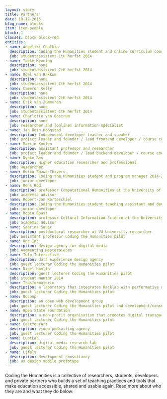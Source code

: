 ```yaml
---
layout: story
title: Partners
date: 18-12-2015
blog_name: blocks
item: item-people
block: 1
classes: block block-red
entities: 
- name: Angeliki Chalkia
  description: Coding the Humanities student and online curriculum coordinator
  job: studentassistent CtH herfst 2014
- name: Taeke Keuning
  description: none
  job: studentassistent CtH herfst 2014
- name: Roel van Bakkum
  description: none
  job: studentassistent CtH herfst 2014
- name: Cameron Kelly 
  description: none
  job: studentassistent CtH herfst 2014
- name: Erik van Zummeren
  description: none
  job: studentassistent CtH herfst 2014
- name: Charlotte van Oostrum
  description: none
  job: researcher and (online) information specialist
- name: Jan Hein Hoogstad
  description: Independent developer teacher and speaker
  job: project leader and founder / lead frontend developer / course coordinator
- name: Marijn Koolen
  description: assistant professor and researcher 
  job: project leader and founder / lead backend developer / course coordinator
- name: Nynke Bos
  description: Higher education researcher and professional
  job: Researcher
- name: Reika Egawa-Chavers
  description: Coding the Humanities student and program manager 2014-2015
  job: junior developer
- name: Rens Bod
  description: professor Computational Humanities at the University of Amsterdam
  job: academic advisor
- name: Robert-Jan Korteschiel
  description: Coding the Humanities student teaching assistant and developer 
  job: junior developer
- name: Robin Boast
  description: professor Cultural Information Science at the University of Amsterdam
  job: academic advisor
- name: Sabrina Sauer
  description: postdoctoral researcher at VU University researcher
  job: assistant professor Coding the Humanities pilot 
- name: Unc Inc
  description: design agency for digital media 
  job: Augmenting Masterpieces
- name: Tulp Interactive
  description: data experience design agency
  job: guest lecturer Coding the Humanities pilot
- name: Nigel Hamlin
  description: guest lecturer Coding the Humanities pilot
  job: student mentor 2014
- name: Trasformatorio
  description: a laboratory that integrates Hacklab with performative art and sustainability  
  job: guest lecturer Coding the Humanities pilot
- name: Bocoup
  description: an open web development group
  job: guest lecturer Coding the Humanities pilot and development/consultancy 2014
- name: Open State Foundation
  description: a non-profit organisation that promotes digital transparency by unlocking open data
  job: guest lecturer Coding the Humanities pilot
- name: CastYourArt
  description: video podcasting agency
  job: guest lecturer Coding the Humanities pilot
- name: LustLab
  description: digital media research lab
  job: guest lecturer Coding the Humanities pilot
- name: Lifely
  description: development consultancy
  job: UX design mobile prototype
---
```

Coding the Humanities is a collective of researchers, students, developers and private partners who builds a set of teaching practices and tools that make education accessible, shared and usable again. Read more about who they are and what they do below:
